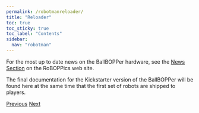 ```yaml
---
permalink: /robotmanreloader/
title: "Reloader"
toc: true
toc_sticky: true
toc_label: "Contents"
sidebar:
  nav: "robotman"
---
```

For the most up to date news on the BallBOPPer hardware, see the <a href="https://roboppics.com/blogs/news">News Section</a> on the RoBOPPics web site.

The final documentation for the Kickstarter version of the BallBOPPer will be found here at the same time that the first set of robots are shipped to players.

  <nav class="pagination">
      <a href="/BallBOPPer/robotmanrover/" class="pagination--pager" title="Rover">Previous</a>
       <a href="/BallBOPPer/robotmanbatteries/" class="pagination--pager" title="Batteries">Next</a>
  </nav>
